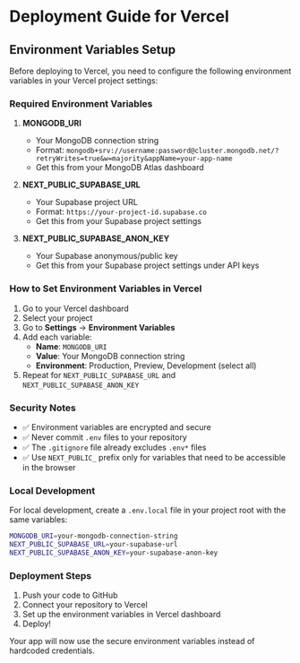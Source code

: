 # Deployment Guide for Vercel

## Environment Variables Setup

Before deploying to Vercel, you need to configure the following environment variables in your Vercel project settings:

### Required Environment Variables

1. **MONGODB_URI**
   - Your MongoDB connection string
   - Format: `mongodb+srv://username:password@cluster.mongodb.net/?retryWrites=true&w=majority&appName=your-app-name`
   - Get this from your MongoDB Atlas dashboard

2. **NEXT_PUBLIC_SUPABASE_URL**
   - Your Supabase project URL
   - Format: `https://your-project-id.supabase.co`
   - Get this from your Supabase project settings

3. **NEXT_PUBLIC_SUPABASE_ANON_KEY**
   - Your Supabase anonymous/public key
   - Get this from your Supabase project settings under API keys

### How to Set Environment Variables in Vercel

1. Go to your Vercel dashboard
2. Select your project
3. Go to **Settings** → **Environment Variables**
4. Add each variable:
   - **Name**: `MONGODB_URI`
   - **Value**: Your MongoDB connection string
   - **Environment**: Production, Preview, Development (select all)
5. Repeat for `NEXT_PUBLIC_SUPABASE_URL` and `NEXT_PUBLIC_SUPABASE_ANON_KEY`

### Security Notes

- ✅ Environment variables are encrypted and secure
- ✅ Never commit `.env` files to your repository
- ✅ The `.gitignore` file already excludes `.env*` files
- ✅ Use `NEXT_PUBLIC_` prefix only for variables that need to be accessible in the browser

### Local Development

For local development, create a `.env.local` file in your project root with the same variables:

```bash
MONGODB_URI=your-mongodb-connection-string
NEXT_PUBLIC_SUPABASE_URL=your-supabase-url
NEXT_PUBLIC_SUPABASE_ANON_KEY=your-supabase-anon-key
```

### Deployment Steps

1. Push your code to GitHub
2. Connect your repository to Vercel
3. Set up the environment variables in Vercel dashboard
4. Deploy!

Your app will now use the secure environment variables instead of hardcoded credentials. 